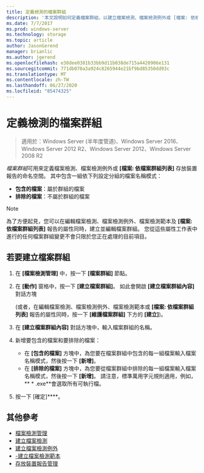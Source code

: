 ```yaml
---
title: 定義檢測的檔案群組
description: '本文說明如何定義檔案群組，以建立檔案檢測、檔案檢測例外或 [檔案: 依檔案群組列表] 存放裝置報告的命名空間'
ms.date: 7/7/2017
ms.prod: windows-server
ms.technology: storage
ms.topic: article
author: JasonGerend
manager: brianlic
ms.author: jgerend
ms.openlocfilehash: e38dee0381b33bb9d11b038de715a4420906e131
ms.sourcegitcommit: 771db070a3a924c8265944e21bf9bd85350dd93c
ms.translationtype: MT
ms.contentlocale: zh-TW
ms.lasthandoff: 06/27/2020
ms.locfileid: "85474325"
---
```

# <a name="define-file-groups-for-screening"></a>定義檢測的檔案群組

> 適用於：Windows Server (半年度管道)、Windows Server 2016、Windows Server 2012 R2、Windows Server 2012、Windows Server 2008 R2

*檔案群組*可用來定義檔案檢測、檔案檢測例外或 **\[檔案: 依檔案群組列表\]** 存放裝置報告的命名空間。 其中包含一組依下列設定分組的檔案名稱模式：

-   **包含的檔案**：屬於群組的檔案
-   **排除的檔案**：不屬於群組的檔案

> [!Note]
> 為了方便起見，您可以在編輯檔案檢測、檔案檢測例外、檔案檢測範本及 **\[檔案: 依檔案群組列表\]** 報告的屬性同時，建立並編輯檔案群組。 您從這些屬性工作表中進行的任何檔案群組變更不會只限於您正在處理的目前項目。

## <a name="to-create-a-file-group"></a>若要建立檔案群組

1.  在 **\[檔案檢測管理\]** 中，按一下 **\[檔案群組\]** 節點。

2.  在 **\[動作\]** 窗格中，按一下 **\[建立檔案群組\]**。 如此會開啟 **\[建立檔案群組內容\]** 對話方塊

    (或者，在編輯檔案檢測、檔案檢測例外、檔案檢測範本或 **\[檔案: 依檔案群組列表\]** 報告的屬性同時，按一下 **\[維護檔案群組\]** 下方的 **\[建立\]**)。

3.  在 **\[建立檔案群組內容\]** 對話方塊中，輸入檔案群組的名稱。

4.  新增要包含的檔案和要排除的檔案：

    -   在 **\[包含的檔案\]** 方塊中，為您要在檔案群組中包含的每一組檔案輸入檔案名稱模式，然後按一下 **\[新增\]**。
    -   在 **\[排除的檔案\]** 方塊中，為您要從檔案群組中排除的每一組檔案輸入檔案名稱模式，然後按一下 **\[新增\]**。
        請注意，標準萬用字元規則適用，例如， ** \* .exe**會選取所有可執行檔。

5.  按一下 [確定]****。

## <a name="additional-references"></a>其他參考

-   [檔案檢測管理](file-screening-management.md)
-   [建立檔案檢測](create-file-screen.md)
-   [建立檔案檢測例外](create-file-screen-exception.md)
-   [-建立檔案檢測範本](create-file-screen-template.md)
-   [存放裝置報告管理](storage-reports-management.md)


